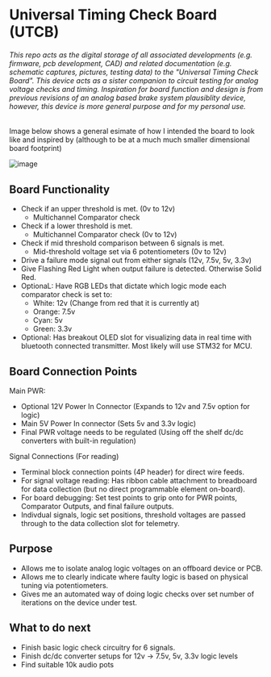 # Universal Timing Check Board (UTCB)
###### This repo acts as the digital storage of all associated developments (e.g. firmware, pcb development, CAD) and related documentation (e.g. schematic captures, pictures, testing data) to the "Universal Timing Check Board". This device acts as a sister companion to circuit testing for analog voltage checks and timing. Inspiration for board function and design is from previous revisions of an analog based brake system plausiblity device, however, this device is more general purpose and for my personal use. 


Image below shows a general esimate of how I intended the board to look like and inspired by (although to be at a much much smaller dimensional board footprint)

![image](https://user-images.githubusercontent.com/126422709/221457139-57d0c613-f147-428f-b165-ee71c0b4f5a0.png)

## Board Functionality
- Check if an upper threshold is met. (0v to 12v)
    - Multichannel Comparator check
- Check if a lower threshold is met.
    - Multichannel Comparator check (0v to 12v)
- Check if mid threshold comparison between 6 signals is met. 
    - Mid-threshold voltage set via 6 potentiometers (0v to 12v)
- Drive a failure mode signal out from either signals (12v, 7.5v, 5v, 3.3v)
- Give Flashing Red Light when output failure is detected. Otherwise Solid Red.
- OptionaL: Have RGB LEDs that dictate which logic mode each comparator check is set to:
    - White: 12v (Change from red that it is currently at)
    - Orange: 7.5v
    - Cyan: 5v
    - Green: 3.3v
- Optional: Has breakout OLED slot for visualizing data in real time with bluetooth connected transmitter. Most likely will use STM32 for MCU. 
    
## Board Connection Points

Main PWR: 
- Optional 12V Power In Connector (Expands to 12v and 7.5v option for logic) 
- Main 5V Power In connector (Sets 5v and 3.3v logic)
- Final PWR voltage needs to be regulated (Using off the shelf dc/dc converters with built-in regulation)

Signal Connections (For reading)
- Terminal block connection points (4P header) for direct wire feeds. 
- For signal voltage reading: Has ribbon cable attachment to breadboard for data collection (but no direct programmable element on-board). 
- For board debugging: Set test points to grip onto for PWR points, Comparator Outputs, and final failure outputs. 
- Indivdual signals, logic set positions, threshold voltages are passed through to the data collection slot for telemetry. 

## Purpose

- Allows me to isolate analog logic voltages on an offboard device or PCB. 
- Allows me to clearly indicate where faulty logic is based on physical tuning via potentiometers. 
- Gives me an automated way of doing logic checks over set number of iterations on the device under test. 

## What to do next
- Finish basic logic check circuitry for 6 signals.
- Finish dc/dc converter setups for 12v -> 7.5v, 5v, 3.3v logic levels
- Find suitable 10k audio pots

